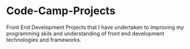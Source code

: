 # Code-Camp-Projects
Front End Development Projects that I have undertaken to improving my programming skils and understanding of front end development technologies and frameworks. 
